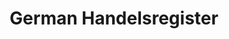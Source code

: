 ---
title: German Handelsregister
linkTitle: "German Handelsregister"
prev: /job
next: /configuration
weight: 20
---
